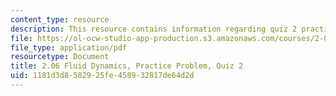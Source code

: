 ```yaml
---
content_type: resource
description: This resource contains information regarding quiz 2 practice problem.
file: https://ol-ocw-studio-app-production.s3.amazonaws.com/courses/2-06-fluid-dynamics-spring-2013/1181d3d8582925fe458932817de64d2d_MIT2_06S13_pracprbquiz2.pdf
file_type: application/pdf
resourcetype: Document
title: 2.06 Fluid Dynamics, Practice Problem, Quiz 2
uid: 1181d3d8-5829-25fe-4589-32817de64d2d
---
```

